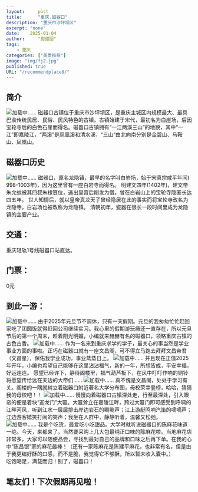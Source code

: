 ```yaml
---
layout:     post
title:      "重庆.磁器口"
description: "重庆市沙坪坝区"
excerpt: "none"
date:    2025-01-04
author:     "甜甜圈"
tags:
    - 重庆
categories: ["美景推荐"]
image: "img/fj2.jpg"
published: true 
URL: "/recommendplace8/"
---
```


## 简介
![加载中……](/img/place/cqc1.jpg)
磁器口古镇位于重庆市沙坪坝区，是重庆主城区内规模最大、最具巴渝传统民居、民俗、民风特色的古镇。古镇始建于宋代，最初名为白崖场，后因宝轮寺后的白色石崖而得名。磁器口古镇拥有“一江两溪三山”的地貌，其中“一江”即嘉陵江，“两溪”是凤凰溪和清水溪，“三山”由北向南分别是金碧山、马鞍山、凤凰山。
## 磁器口历史
![加载中……](/img/place/cqc2.jpg)
磁器口，原名龙隐镇，最早的名字叫白岩场，始于宋真宗咸平年间( 998-1003年)，因为这里曾有一座白岩寺而得名。
明建文四年(1402年)，建文帝朱允蚊被其四叔朱棣篡位，逃出皇宫后削发为僧。曾在白岩山上的宝轮寺隐匿长达四五年。
世人知情后，就以皇帝真龙天子曾经隐居在此的事实而将宝轮寺改名为龙隐寺，白岩场也被改称为龙隐镇。
清朝初年，瓷器在很长一段时间里成为龙隐镇的主要产业。
## 交通：
重庆轻轨1号线磁器口站直达。
## 门票：
0元
## 到此一游：
![加载中……](/img/place/cqc3.jpg)
由于2025年元旦节不调休，只有一天假期。元旦的我匆匆忙忙赶回家吃了团圆饭就得赶回公司继续实习。我心里的假期游玩瘾还一直存在，所以元旦节后的第一个周末，趁着阳光明媚，小编就来赫赫有名的磁器口，领略重庆古镇的古色古香。
![加载中……](/img/place/cqc4.jpg)
作为一名来到重庆求学的学子，最关心的事当然是学业事业方面的事啦。正巧在磁器口就有一座文昌阁，可不得立马跑去拜拜文昌帝君（文昌星），保佑我学业成功，事业蒸蒸日上。
![加载中……](/img/place/cqc5.jpg)
并且现在正值2025年开年，小编也希望自己能够在这里沾沾福气，新的一年，所想皆成，平安幸福，好运连连。
愿望已经许下，静待阁楼里，福气葫芦板下，在风中叮叮作响的铜铃将愿望传给远在天边的大帝们……
![加载中……](/img/place/cqc6.jpg)
真不愧是文昌阁，处处于学习有关。阁楼的一隅就树立着磁器口附近著名大学分布图，母校荣幸登榜，哈哈，猜猜我的母校吧！！
![加载中……](/img/place/cqc7.jpg)
慢慢向着磁器口古镇深处走，行至最深处，引入眼帘的便是着块“迎龙门”大匾。大匾耸立在嘉陵江畔，跨过大匾门即可感受到呼啸的江畔河风，听到江水一层层排击岸边岩石的唰唰声；江上游艇鸣响汽笛的嘀嘀声；江边游客嬉笑打闹的笑声；我坐在人群中，静静听着，温馨又松弛。
![加载中……](/img/place/cqc8.jpg)
我是个吃货，最爱吃小吃甜品。大学时就听说磁器口的陈麻花味道一绝。今天，来都来了，当然要采购上几大包最纯正口味的陈麻花啦。当地麻花店非常多，大家可以随便品尝，寻找到最对自己的品牌和口味之后再下单。在我的心中“陈昌银”家的麻花最棒！（还有一家陈麻花是陈建平麻花，也非常有名，但是由于我更编好酥的口感，而不是脆，我觉得它不够酥，所以暂未收入囊中。）  
吃饱喝足，满载而归！别了，磁器口！
## 笔友们！下次假期再见啦！








